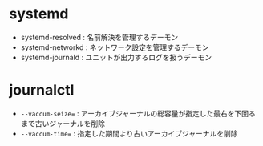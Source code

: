 # systemd

- systemd-resolved : 名前解決を管理するデーモン
- systemd-networkd : ネットワーク設定を管理するデーモン
- systemd-journald : ユニットが出力するログを扱うデーモン

# journalctl

- `--vaccum-seize=` : アーカイブジャーナルの総容量が指定した最右を下回るまで古いジャーナルを削除
- `--vaccum-time=` : 指定した期間より古いアーカイブジャーナルを削除

